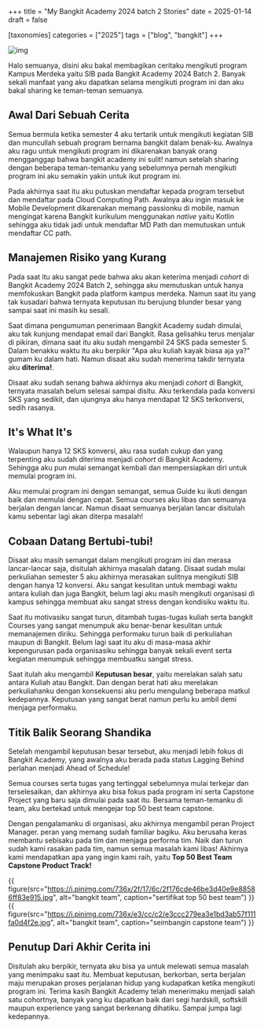 +++
title = "My Bangkit Academy 2024 batch 2 Stories"
date = 2025-01-14
draft = false

[taxonomies]
categories = ["2025"]
tags = ["blog", "bangkit"]
+++

![img](https://assets-a1.kompasiana.com/items/album/2023/07/06/whatsapp-image-2023-07-06-at-11-14-46-pm-64a6e951e1a16713c0148fd2.jpeg?t=o&v=1200)


Halo semuanya, disini aku bakal membagikan ceritaku mengikuti program Kampus Merdeka yaitu SIB pada Bangkit Academy 2024 Batch 2. Banyak sekali manfaat yang aku dapatkan selama mengikuti program ini dan aku bakal sharing ke teman-teman semuanya.

## Awal Dari Sebuah Cerita
Semua bermula ketika semester 4 aku tertarik untuk mengikuti kegiatan SIB dan muncullah sebuah program bernama bangkit dalam benak-ku. Awalnya aku ragu untuk mengikuti program ini dikarenakan banyak orang mengganggap bahwa bangkit academy ini sulit! namun setelah sharing dengan beberapa teman-temanku yang sebelumnya pernah mengikuti program ini aku semakin yakin untuk ikut program ini.

Pada akhirnya saat itu aku putuskan mendaftar kepada program tersebut dan mendaftar pada Cloud Computing Path. Awalnya aku ingin masuk ke Mobile Development dikarenakan memang passionku di mobile, namun mengingat karena Bangkit kurikulum menggunakan _native_ yaitu Kotlin sehingga aku tidak jadi untuk mendaftar MD Path dan memutuskan untuk mendaftar CC path.

## Manajemen Risiko yang Kurang
Pada saat itu aku sangat pede bahwa aku akan keterima menjadi _cohort_ di Bangkit Academy 2024 Batch 2, sehingga aku memutuskan untuk hanya memfokuskan Bangkit pada platform kampus merdeka. Namun saat itu yang tak kusadari bahwa ternyata keputusan itu berujung blunder besar yang sampai saat ini masih ku sesali.

Saat dimana pengumuman penerimaan Bangkit Academy sudah dimulai, aku tak kunjung mendapat email dari Bangkit. Rasa gelisahku terus menjalar di pikiran, dimana saat itu aku sudah mengambil 24 SKS pada semester 5. Dalam benakku waktu itu aku berpikir "Apa aku kuliah kayak biasa aja ya?" gumam ku dalam hati. Namun disaat aku sudah menerima takdir ternyata aku **diterima!**.

Disaat aku sudah senang bahwa akhirnya aku menjadi *cohort* di Bangkit, ternyata masalah belum selesai sampai disitu. Aku terkendala pada konversi SKS yang sedikit, dan ujungnya aku hanya mendapat 12 SKS terkonversi, sedih rasanya.

## It's What It's

Walaupun hanya 12 SKS konversi, aku rasa sudah cukup dan yang terpenting aku sudah diterima menjadi *cohort* di Bangkit Academy. Sehingga aku pun mulai semangat kembali dan mempersiapkan diri untuk memulai program ini.

Aku memulai program ini dengan semangat, semua Guide ku ikuti dengan baik dan memulai dengan cepat. Semua courses aku libas dan semuanya berjalan dengan lancar. Namun disaat semuanya berjalan lancar disitulah kamu sebentar lagi akan diterpa masalah!

## Cobaan Datang Bertubi-tubi!
Disaat aku masih semangat dalam mengikuti program ini dan merasa lancar-lancar saja, disitulah akhirnya masalah datang. Disaat sudah mulai perkuliahan semester 5 aku akhirnya merasakan sulitnya mengikuti SIB dengan hanya 12 konversi. Aku sangat kesulitan untuk membagi waktu antara kuliah dan juga Bangkit, belum lagi aku masih mengikuti organisasi di kampus sehingga membuat aku sangat stress dengan kondisiku waktu itu.

Saat itu motivasiku sangat turun, ditambah tugas-tugas kuliah serta bangkit Courses yang sangat menumpuk aku benar-benar kesulitan untuk memanajemen diriku. Sehingga performaku turun baik di perkuliahan maupun di Bangkit. Belum lagi saat itu aku di masa-masa akhir kepengurusan pada organisasiku sehingga banyak sekali event serta kegiatan menumpuk sehingga membuatku sangat stress.

Saat itulah aku mengambil **Keputusan besar**, yaitu merelakan salah satu antara Kuliah atau Bangkit. Dan dengan berat hati aku merelakan perkuliahanku dengan konsekuensi aku perlu mengulang beberapa matkul kedepannya. Keputusan yang sangat berat namun perlu ku ambil demi menjaga performaku.

## Titik Balik Seorang Shandika
Setelah mengambil keputusan besar tersebut, aku menjadi lebih fokus di Bangkit Academy, yang awalnya aku berada pada status Lagging Behind perlahan menjadi Ahead of Schedule!

Semua courses serta tugas yang tertinggal sebelumnya mulai terkejar dan terselesaikan, dan akhirnya aku bisa fokus pada program ini serta Capstone Project yang baru saja dimulai pada saat itu. Bersama teman-temanku di team, aku bertekad untuk mengejar top 50 best team capstone. 

Dengan pengalamanku di organisasi, aku akhirnya mengambil peran Project Manager. peran yang memang sudah familiar bagiku. Aku berusaha keras membantu sebisaku pada tim dan menjaga performa tim. Naik dan turun sudah kami rasakan pada tim, namun semua masalah kami libas! Akhirnya kami mendapatkan apa yang ingin kami raih, yaitu **Top 50 Best Team Capstone Product Track!**

{{ figure(src="https://i.pinimg.com/736x/2f/17/6c/2f176cde46be3d40e9e88586ff83e915.jpg", alt="bangkit team", caption="sertifikat top 50 best team") }}
<br>
{{ figure(src="https://i.pinimg.com/736x/e3/cc/c2/e3ccc279ea3e1bd3ab57f111fa0d4f2e.jpg", alt="bangkit team", caption="seimbangin capstone team") }}



## Penutup Dari Akhir Cerita ini

Disitulah aku berpikir, ternyata aku bisa ya untuk melewati semua masalah yang menimpaku saat itu. Membuat keputusan, berkorban, serta berjalan maju merupakan proses perjalanan hidup yang kudapatkan ketika mengikuti program ini. Terima kasih Bangkit Academy telah menerimaku menjadi salah satu cohortnya, banyak yang ku dapatkan baik dari segi hardskill, softskill maupun experience yang sangat berkenang dihatiku. Sampai jumpa lagi kedepannya.




